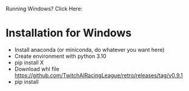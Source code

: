 Running Windows? Click Here:


# Installation for Windows
* Install anaconda (or miniconda, do whatever you want here)
* Create environment with python 3.10
* pip install X
* Download whl file https://github.com/TwitchAIRacingLeague/retro/releases/tag/v0.9.1
* pip install <path to whl>
  


